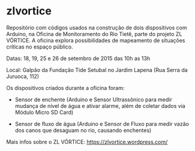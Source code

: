 # zlvortice
Repositório com códigos usados na construção de dois dispositivos com Arduino, na Oficina de Monitoramento do Rio Tietê, parte do projeto ZL VÓRTICE. A oficina explora possibilidades de mapeamento de situações críticas no espaço público. 

Datas: 18, 19, 25 e 26 de setembro de 2015 das 10h as 13h

Local: Galpão da Fundação Tide Setubal no Jardim Lapena (Rua Serra da Juruoca, 112)

Os dispositivos criados durante a oficina foram:

- Sensor de enchente (Arduino e Sensor Ultrassônico para medir mudança de nível de água e ativar alarme, além de coletar dados via Módulo Micro SD Card)

- Sensor de fluxo de água (Arduino e Sensor de Fluxo para medir vazão dos canos que desaguam no rio, causando enchentes)

Mais infos sobre o ZL VÓRTICE:
https://zlvortice.wordpress.com/

